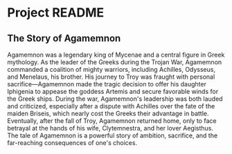 # Project README
<!-- (Assuming README has existing content; content preserved below this line) -->
## The Story of Agamemnon
Agamemnon was a legendary king of Mycenae and a central figure in Greek mythology. As the leader of the Greeks during the Trojan War, Agamemnon commanded a coalition of mighty warriors, including Achilles, Odysseus, and Menelaus, his brother. His journey to Troy was fraught with personal sacrifice—Agamemnon made the tragic decision to offer his daughter Iphigenia to appease the goddess Artemis and secure favorable winds for the Greek ships.
During the war, Agamemnon's leadership was both lauded and criticized, especially after a dispute with Achilles over the fate of the maiden Briseis, which nearly cost the Greeks their advantage in battle. Eventually, after the fall of Troy, Agamemnon returned home, only to face betrayal at the hands of his wife, Clytemnestra, and her lover Aegisthus. The tale of Agamemnon is a powerful story of ambition, sacrifice, and the far-reaching consequences of one's choices.
<!-- (End of README) -->